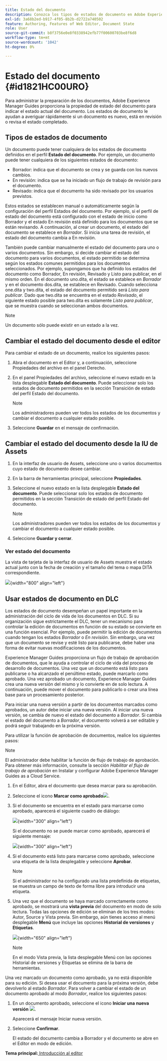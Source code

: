 ```yaml
---
title: Estado del documento
description: Conozca los tipos de estados de documento en Adobe Experience Manager Guides. Obtenga información sobre cómo cambiar o ver el estado del documento y utilizar el estado del documento en DLC.
exl-id: 3a68b2ed-b917-4f05-8b2b-d2722a740502
feature: Authoring, Features of Web Editor, Document State
role: User
source-git-commit: b8f3756e0e8f0338942efb77f00600703be8f6d8
workflow-type: tm+mt
source-wordcount: '1042'
ht-degree: 0%

---
```


# Estado del documento {#id1821HC00URO}

Para administrar la preparación de los documentos, Adobe Experience Manager Guides proporciona la propiedad de estado del documento para indicar el estado actual del documento. Los estados de documento le ayudan a averiguar rápidamente si un documento es nuevo, está en revisión o revisa el estado completado.

## Tipos de estados de documento

Un documento puede tener cualquiera de los estados de documento definidos en el perfil **Estado del documento**. Por ejemplo, un documento puede tener cualquiera de los siguientes estados de documento:

- Borrador: indica que el documento se crea y se guarda con los nuevos cambios.
- En revisión: indica que se ha iniciado un flujo de trabajo de revisión para el documento.
- Revisado: indica que el documento ha sido revisado por los usuarios previstos.

Estos estados se establecen manual o automáticamente según la configuración del perfil Estados del documento. Por ejemplo, si el perfil de estado del documento está configurado con el estado de inicio como Borrador y el estado En revisión está definido para los documentos que se están revisando. A continuación, al crear un documento, el estado del documento se establece en *Borrador*. Si inicia una tarea de revisión, el estado del documento cambia a En revisión.

También puede cambiar manualmente el estado del documento para uno o varios documentos. Sin embargo, si decide cambiar el estado del documento para varios documentos, el estado permitido se determina según los estados comunes permitidos para los documentos seleccionados. Por ejemplo, supongamos que ha definido los estados del documento como Borrador, En revisión, Revisado y Listo para publicar, en el mismo orden. En el documento uno.dita, el estado se establece en *Borrador* y en el documento dos.dita, se establece en Revisado. Cuando selecciona one.dita y two.dita, el estado del documento permitido será *Listo para publicar*. Dado que two.dita se encuentra en el estado *Revisado*, el siguiente estado posible para two.dita es solamente *Listo para publicar*, que se muestra cuando se seleccionan ambos documentos.

>[!NOTE]
>
> Un documento sólo puede existir en un estado a la vez.

## Cambiar el estado del documento desde el editor

Para cambiar el estado de un documento, realice los siguientes pasos:

1. Abra el documento en el Editor y, a continuación, seleccione Propiedades del archivo en el panel Derecho.
1. En el panel Propiedades del archivo, seleccione el nuevo estado en la lista desplegable **Estado del documento**. Puede seleccionar solo los estados de documento permitidos en la sección Transición de estado del perfil Estado del documento.

   >[!NOTE]
   >
   >Los administradores pueden ver todos los estados de los documentos y cambiar el documento a cualquier estado posible.

1. Seleccione **Guardar** en el mensaje de confirmación.

## Cambiar el estado del documento desde la IU de Assets

1. En la interfaz de usuario de Assets, seleccione uno o varios documentos cuyo estado de documento desee cambiar.
1. En la barra de herramientas principal, seleccione **Propiedades**.
1. Seleccione el nuevo estado en la lista desplegable **Estado del documento**. Puede seleccionar solo los estados de documento permitidos en la sección Transición de estado del perfil Estado del documento.

   >[!NOTE]
   >
   >Los administradores pueden ver todos los estados de los documentos y cambiar el documento a cualquier estado posible.

1. Seleccione **Guardar y cerrar**.

### Ver estado del documento

La vista de tarjeta de la interfaz de usuario de Assets muestra el estado actual junto con la fecha de creación y el tamaño del tema o mapa DITA correspondiente.

![](images/document_state.png){width="800" align="left"}

## Usar estados de documento en DLC

Los estados de documento desempeñan un papel importante en la administración del ciclo de vida de los documentos en DLC. Si su organización sigue estrictamente el DLC, tener un mecanismo para controlar la edición de documentos en función de su estado se convierte en una función esencial. Por ejemplo, puede permitir la edición de documentos cuando tengan los estados *Borrador* o *En revisión*. Sin embargo, una vez que un documento se revise y esté listo para publicarse, debe haber una forma de evitar nuevas modificaciones de los documentos.

Experience Manager Guides proporciona un flujo de trabajo de aprobación de documentos, que le ayuda a controlar el ciclo de vida del proceso de desarrollo de documentos. Una vez que un documento está listo para publicarse o ha alcanzado el penúltimo estado, puede marcarlo como aprobado. Una vez aprobado un documento, Experience Manager Guides crea una nueva versión del mismo y lo convierte en de solo lectura. A continuación, puede mover el documento para publicarlo o crear una línea base para un procesamiento posterior.

Para iniciar una nueva versión a partir de los documentos marcados como aprobados, un autor debe iniciar una nueva versión. Al iniciar una nueva versión, se cambia de nuevo el estado del documento a *Borrador*. Si cambia el estado del documento a *Borrador*, el documento volverá a ser editable y podrá seguir trabajando en la próxima versión.

Para utilizar la función de aprobación de documentos, realice los siguientes pasos:

>[!NOTE]
>
> El administrador debe habilitar la función de flujo de trabajo de aprobación. Para obtener más información, consulte la sección *Habilitar el flujo de trabajo de aprobación* en Instalar y configurar Adobe Experience Manager Guides as a Cloud Service.

1. En el Editor, abra el documento que desea marcar para su aprobación.

1. Seleccione el icono **Marcar como aprobado**![](images/mark_approve_icon.svg).

1. Si el documento se encuentra en el estado para marcarse como aprobado, aparecerá el siguiente cuadro de diálogo:

   ![](images/mark-approved-correct-state.png){width="300" align="left"}

   Si el documento no se puede marcar como aprobado, aparecerá el siguiente mensaje:

   ![](images/mark-approved-incorrect-state.png){width="300" align="left"}

1. Si el documento está listo para marcarse como aprobado, seleccione una etiqueta de la lista desplegable y seleccione **Aprobar**.

   >[!NOTE]
   >
   > Si el administrador no ha configurado una lista predefinida de etiquetas, se muestra un campo de texto de forma libre para introducir una etiqueta.

1. Una vez que el documento se haya marcado correctamente como aprobado, se mostrará una **vista previa** del documento en modo de solo lectura. Todas las opciones de edición se eliminan de los tres modos: Autor, Source y Vista previa. Sin embargo, aún tienes acceso al menú desplegable **Menú** que incluye las opciones **Historial de versiones** y **Etiquetas**.

   ![](images/approved-doc-read-only.png){width="650" align="left"}

   >[!NOTE]
   >
   > En el modo Vista previa, la lista desplegable Menú con las opciones Historial de versiones y Etiquetas se elimina de la barra de herramientas.


Una vez marcado un documento como aprobado, ya no está disponible para su edición. Si desea usar el documento para la próxima versión, debe devolverlo al estado *Borrador*. Para volver a cambiar el estado de un documento aprobado al modo *Borrador*, realice los siguientes pasos:

1. En un documento aprobado, seleccione el icono **Iniciar una nueva versión** ![](images/approved-restart-draft-mode-icon.svg).

   Aparecerá el mensaje Iniciar nueva versión.

1. Seleccione **Confirmar**.

   El estado del documento cambia a Borrador y el documento se abre en el Editor en modo de edición.


**Tema principal:**[ Introducción al editor](web-editor.md)
